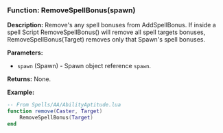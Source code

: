 ### Function: RemoveSpellBonus(spawn)

**Description:**
Remove's any spell bonuses from AddSpellBonus.  If inside a spell Script RemoveSpellBonus() will remove all spell targets bonuses, RemoveSpellBonus(Target) removes only that Spawn's spell bonuses.

**Parameters:**
- `spawn` (Spawn) - Spawn object reference `spawn`.

**Returns:** None.

**Example:**

```lua
-- From Spells/AA/AbilityAptitude.lua
function remove(Caster, Target)
    RemoveSpellBonus(Target)
end
```
